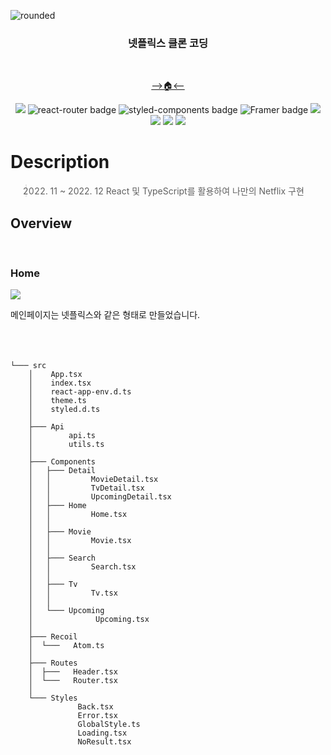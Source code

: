 ![rounded](https://capsule-render.vercel.app/api?type=rounded&color=timeAuto&text=SEUNGFLIX&fontAlignY=50&fontSize=80&height=200&stroke=000000&strokeWidth=2)

<div align='center'>

### 넷플릭스 클론 코딩

<br/>

[-->🏠<--](https://parkingbox.github.io/SEUNGFLIX/)

  <img src='https://img.shields.io/badge/React-v18.2.0-blue?logo=React'/>
  <img src="https://img.shields.io/badge/ReactRouter-v6.4.2-CA4245??style=flat-square&logo=React Router&logoColor=#CA4245" alt="react-router badge" />
  <img src="https://img.shields.io/badge/StyledComponents-5.3.6-DB7093??style=flat-square&logo=styled-components&logoColor=#DB7093" alt="styled-components badge" />
  <img src="https://img.shields.io/badge/Framer-7.3.1-DB7093??style=flat-square&logo=Framer&logoColor=#0055FF" alt="Framer badge" />
  <img src="https://img.shields.io/badge/-React--hook--form--7.38.0-purple" />
  <img src="https://img.shields.io/badge/-React--player--2.11.0-purple" />
  <img src="https://img.shields.io/badge/-react--query--1.2.9-purple" />
  <img src="https://img.shields.io/badge/-Recoil--0.7.6-purple"/>
</div>

# Description

> 2022. 11 ~ 2022. 12
>       React 및 TypeScript를 활용하여 나만의 Netflix 구현

## Overview

<br/>

### Home

<img src='https://user-images.githubusercontent.com/85726838/156602223-c39437b2-e3aa-4114-8503-17580bc39511.gif'/>

메인페이지는 넷플릭스와 같은 형태로 만들었습니다.
<br/>
<br/>
<br/>
<br/>

<!-- ### Movies

The Movie Database (TMDB)의 API를 fetching 하여 메인에는 Trending 영화의
제목과 영화설명 그리고 하단 영화의 나열은 Framer-motion을 사용하여 Animation을 주었습니다.
<br />
<br />
 <br />
<br />

### Movies Detail

<img src='' />
  하단의 영화를 클릭하면 클릭된 영화의 id값을 React-router-dom의 Nested router를 사용하여
  Modal창에 값을 넘겨주고 해당 id값을 바탕으로 값을 받아와 나타나도록 하였습니다.
  <br />
  <br />
  <br />
  <br />

### Tv

<img src='' />
  Tv의 구조는 Movies와 동일합니다.
  <br />
  <br />
  <br />
  <br />

### Tv Detail
<img src='' />
  Tv의 구조는 Movies와 동일합니다.
  <br />
  <br />
  <br />
  <br /> -->

</div>

```
└─── src
    │    App.tsx
    │    index.tsx
    │    react-app-env.d.ts
    │    theme.ts
    │    styled.d.ts
    │
    ├─── Api
    │        api.ts
    │        utils.ts
    │
    ├─── Components
    │   ├─── Detail
    │   │         MovieDetail.tsx
    │   │         TvDetail.tsx
    │   │         UpcomingDetail.tsx
    │   ├─── Home
    │   │         Home.tsx
    │   │
    │   ├─── Movie
    │   │         Movie.tsx
    │   │
    │   ├─── Search
    │   │         Search.tsx
    │   │
    │   ├─── Tv
    │   │         Tv.tsx
    │   │
    │   └─── Upcoming
    │              Upcoming.tsx
    │
    ├─── Recoil
    │  └───   Atom.ts
    │
    ├─── Routes
    │  ├───   Header.tsx
    │  └───   Router.tsx
    │
    └─── Styles
               Back.tsx
               Error.tsx
               GlobalStyle.ts
               Loading.tsx
               NoResult.tsx
```
